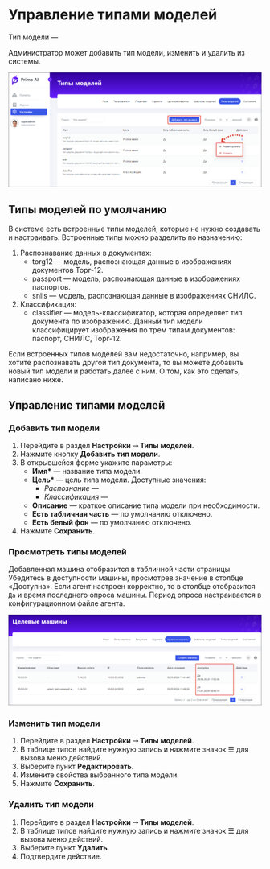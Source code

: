# Управление типами моделей

Тип модели — 

Администратор может добавить тип модели, изменить и удалить из системы.


![](<../../../.gitbook/assets1/primo-ai/model-types.png>)


## Типы моделей по умолчанию

В системе есть встроенные типы моделей, которые не нужно создавать и настраивать. Встроенные типы можно разделить по назначению:
1. Распознавание данных в документах:
   * torg12 — модель, распознающая данные в изображениях документов Торг-12.
   * passport — модель, распознающая данные в изображениях паспортов.
   * snils — модель, распознающая данные в изображениях СНИЛС.
1. Классификация:
   * classifier — модель-классификатор, которая определяет тип документа по изображению. Данный тип модели классифицирует изображения по трем типам документов: паспорт, СНИЛС, Торг-12.

Если встроенных типов моделей вам недостаточно, например, вы хотите распознавать другой тип документа, то вы можете добавить новый тип модели и работать далее с ним. О том, как это сделать, написано ниже.


## Управление типами моделей

### Добавить тип модели

1. Перейдите в раздел **Настройки ➝ Типы моделей**. 
1. Нажмите кнопку **Добавить тип модели**.
1. В открывшейся форме укажите параметры:
   * **Имя\*** — название типа модели.
   * **Цель\*** — цель типа модели. Доступные значения:
     * *Распознание* —
     * *Классификация* —
   * **Описание** — краткое описание типа модели при необходимости.
   * **Есть табличная часть** — по умолчанию отключено.
   * **Есть белый фон** — по умолчанию отключено.
1. Нажмите **Сохранить**.



### Просмотреть типы моделей
Добавленная машина отобразится в табличной части страницы. Убедитесь в доступности машины, просмотрев значение в столбце «Доступна». Если агент настроен корректно, то в столбце отобразится `Да` и время последнего опроса машины. Период опроса настраивается в конфигурационном файле агента.

![](<../../../.gitbook/assets1/primo-ai/available-machines.png>)



### Изменить тип модели

1. Перейдите в раздел **Настройки ➝ Типы моделей**.
2. В таблице типов найдите нужную запись и нажмите значок ☰ для вызова меню действий.
3. Выберите пункт **Редактировать**.
4. Измените свойства выбранного типа модели.
5. Нажмите **Сохранить**.


### Удалить тип модели

1. Перейдите в раздел **Настройки ➝ Типы моделей**.
2. В таблице типов найдите нужную запись и нажмите значок ☰ для вызова меню действий.
3. Выберите пункт **Удалить**.
4. Подтвердите действие.
